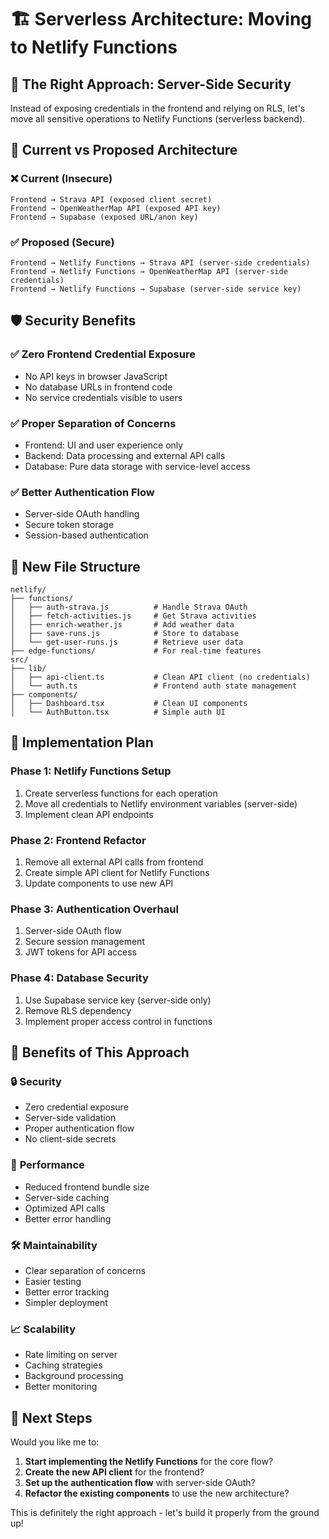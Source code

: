 # 🏗️ Serverless Architecture: Moving to Netlify Functions

## 🎯 **The Right Approach: Server-Side Security**

Instead of exposing credentials in the frontend and relying on RLS, let's move all sensitive operations to Netlify Functions (serverless backend).

## 🔄 **Current vs Proposed Architecture**

### ❌ **Current (Insecure)**
```
Frontend → Strava API (exposed client secret)
Frontend → OpenWeatherMap API (exposed API key)  
Frontend → Supabase (exposed URL/anon key)
```

### ✅ **Proposed (Secure)**
```
Frontend → Netlify Functions → Strava API (server-side credentials)
Frontend → Netlify Functions → OpenWeatherMap API (server-side credentials)
Frontend → Netlify Functions → Supabase (server-side service key)
```

## 🛡️ **Security Benefits**

### ✅ **Zero Frontend Credential Exposure**
- No API keys in browser JavaScript
- No database URLs in frontend code
- No service credentials visible to users

### ✅ **Proper Separation of Concerns**
- Frontend: UI and user experience only
- Backend: Data processing and external API calls
- Database: Pure data storage with service-level access

### ✅ **Better Authentication Flow**
- Server-side OAuth handling
- Secure token storage
- Session-based authentication

## 📁 **New File Structure**

```
netlify/
├── functions/
│   ├── auth-strava.js          # Handle Strava OAuth
│   ├── fetch-activities.js     # Get Strava activities
│   ├── enrich-weather.js       # Add weather data
│   ├── save-runs.js            # Store to database
│   └── get-user-runs.js        # Retrieve user data
├── edge-functions/             # For real-time features
src/
├── lib/
│   ├── api-client.ts           # Clean API client (no credentials)
│   └── auth.ts                 # Frontend auth state management
├── components/
│   ├── Dashboard.tsx           # Clean UI components
│   └── AuthButton.tsx          # Simple auth UI
```

## 🔧 **Implementation Plan**

### Phase 1: Netlify Functions Setup
1. Create serverless functions for each operation
2. Move all credentials to Netlify environment variables (server-side)
3. Implement clean API endpoints

### Phase 2: Frontend Refactor
1. Remove all external API calls from frontend
2. Create simple API client for Netlify Functions
3. Update components to use new API

### Phase 3: Authentication Overhaul
1. Server-side OAuth flow
2. Secure session management
3. JWT tokens for API access

### Phase 4: Database Security
1. Use Supabase service key (server-side only)
2. Remove RLS dependency
3. Implement proper access control in functions

## 🚀 **Benefits of This Approach**

### 🔒 **Security**
- Zero credential exposure
- Server-side validation
- Proper authentication flow
- No client-side secrets

### 🎯 **Performance**
- Reduced frontend bundle size
- Server-side caching
- Optimized API calls
- Better error handling

### 🛠️ **Maintainability**
- Clear separation of concerns
- Easier testing
- Better error tracking
- Simpler deployment

### 📈 **Scalability**
- Rate limiting on server
- Caching strategies
- Background processing
- Better monitoring

## 🎯 **Next Steps**

Would you like me to:
1. **Start implementing the Netlify Functions** for the core flow?
2. **Create the new API client** for the frontend?
3. **Set up the authentication flow** with server-side OAuth?
4. **Refactor the existing components** to use the new architecture?

This is definitely the right approach - let's build it properly from the ground up!